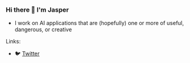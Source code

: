 ### Hi there 👋 I'm Jasper

- I work on AI applications that are (hopefully) one or more of useful, dangerous, or creative

Links:
- 🐦 [Twitter](https://twitter.com/0xjasper)

<!--
**jagilley/jagilley** is a ✨ _special_ ✨ repository because its `README.md` (this file) appears on your GitHub profile.

Here are some ideas to get you started:

- 🔭 I’m currently working on ...
- 🌱 I’m currently learning ...
- 👯 I’m looking to collaborate on ...
- 🤔 I’m looking for help with ...
- 💬 Ask me about ...
- 📫 How to reach me: ...
- 😄 Pronouns: ...
- ⚡ Fun fact: ...
-->
